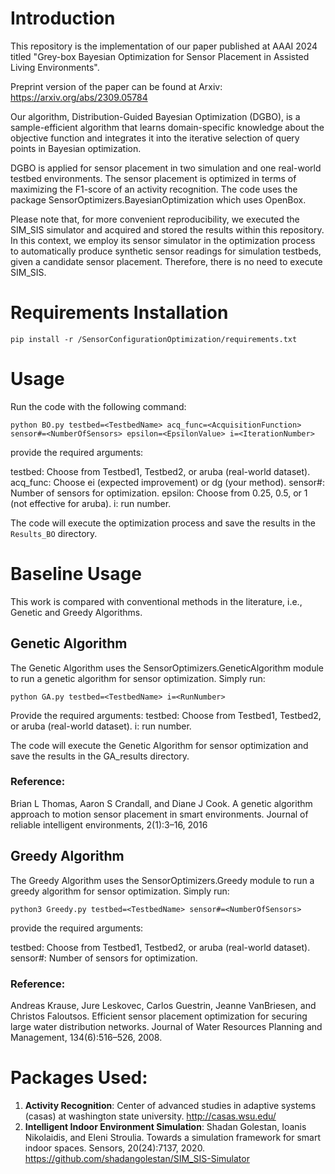 # Introduction
This repository is the implementation of our paper published at AAAI 2024 titled "Grey-box Bayesian Optimization for Sensor Placement in Assisted Living Environments".

Preprint version of the paper can be found at Arxiv: https://arxiv.org/abs/2309.05784

Our algorithm, Distribution-Guided Bayesian Optimization (DGBO), is a sample-efficient algorithm that learns domain-specific knowledge about the objective function and integrates it into the iterative selection of query points in Bayesian optimization.

DGBO is applied for sensor placement in two simulation and one real-world testbed environments. The sensor placement is optimized in terms of maximizing the F1-score of an activity recognition. The code uses the package SensorOptimizers.BayesianOptimization which uses OpenBox.

Please note that, for more convenient reproducibility, we executed the SIM_SIS simulator and acquired and stored the results within this repository. In this context, we employ its sensor simulator in the optimization process to automatically produce synthetic sensor readings for simulation testbeds, given a candidate sensor placement. Therefore, there is no need to execute SIM_SIS.

# Requirements Installation
```
pip install -r /SensorConfigurationOptimization/requirements.txt
```

# Usage
Run the code with the following command:
```
python BO.py testbed=<TestbedName> acq_func=<AcquisitionFunction> sensor#=<NumberOfSensors> epsilon=<EpsilonValue> i=<IterationNumber>
```

provide the required arguments:

testbed: Choose from Testbed1, Testbed2, or aruba (real-world dataset).
acq_func: Choose ei (expected improvement) or dg (your method).
sensor#: Number of sensors for optimization.
epsilon: Choose from 0.25, 0.5, or 1 (not effective for aruba).
i: run number.

The code will execute the optimization process and save the results in the `Results_BO` directory.

# Baseline Usage
This work is compared with conventional methods in the literature, i.e., Genetic and Greedy Algorithms.

## Genetic Algorithm
The Genetic Algorithm uses the SensorOptimizers.GeneticAlgorithm module to run a genetic algorithm for sensor optimization. Simply run:

```
python GA.py testbed=<TestbedName> i=<RunNumber>
```
Provide the required arguments:
testbed: Choose from Testbed1, Testbed2, or aruba (real-world dataset).
i: run number.

The code will execute the Genetic Algorithm for sensor optimization and save the results in the GA_results directory.

### Reference: 
Brian L Thomas, Aaron S Crandall, and Diane J Cook. A genetic algorithm approach to motion sensor placement in smart environments. Journal of reliable intelligent environments, 2(1):3–16, 2016

## Greedy Algorithm
The Greedy Algorithm uses the SensorOptimizers.Greedy module to run a greedy algorithm for sensor optimization. Simply run:

```
python3 Greedy.py testbed=<TestbedName> sensor#=<NumberOfSensors>
```
provide the required arguments:

testbed: Choose from Testbed1, Testbed2, or aruba (real-world dataset).
sensor#: Number of sensors for optimization.

### Reference:
Andreas Krause, Jure Leskovec, Carlos Guestrin, Jeanne VanBriesen, and Christos Faloutsos. Efficient sensor placement optimization for securing large water distribution networks. Journal of Water Resources Planning and Management, 134(6):516–526, 2008.

# Packages Used:

1. **Activity Recognition**: Center of advanced studies in adaptive systems (casas) at washington state university. http://casas.wsu.edu/
2. **Intelligent Indoor Environment Simulation**: Shadan Golestan, Ioanis Nikolaidis, and Eleni Stroulia. Towards a simulation framework for smart indoor spaces. Sensors, 20(24):7137, 2020. https://github.com/shadangolestan/SIM_SIS-Simulator


